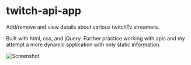 # twitch-api-app
Add/remove and view details about various twitchTv streamers.

Built with html, css, and jQuery. Further practice working with apis and my attempt a more dynamic application with only static information.

![Screenshot](http://i.imgur.com/ov7LpXT.png)
